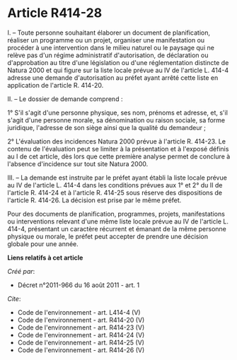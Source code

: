 # Article R414-28

I. – Toute personne souhaitant élaborer un document de planification, réaliser un programme ou un projet, organiser une
manifestation ou procéder à une intervention dans le milieu naturel ou le paysage qui ne relève pas d'un régime administratif
d'autorisation, de déclaration ou d'approbation au titre d'une législation ou d'une réglementation distincte de Natura 2000
et qui figure sur la liste locale prévue au IV de l'article L. 414-4 adresse une demande d'autorisation au préfet ayant
arrêté cette liste en application de l'article R. 414-20.

II. – Le dossier de demande comprend :

1° S'il s'agit d'une personne physique, ses nom, prénoms et adresse, et, s'il s'agit d'une personne morale, sa dénomination
ou raison sociale, sa forme juridique, l'adresse de son siège ainsi que la qualité du demandeur ;

2° L'évaluation des incidences Natura 2000 prévue à l'article R. 414-23. Le contenu de l'évaluation peut se limiter à la
présentation et à l'exposé définis au I de cet article, dès lors que cette première analyse permet de conclure à l'absence
d'incidence sur tout site Natura 2000.

III. – La demande est instruite par le préfet ayant établi la liste locale prévue au IV de l'article L. 414-4 dans les
conditions prévues aux 1° et 2° du II de l'article R. 414-24 et à l'article R. 414-25 sous réserve des dispositions de
l'article R. 414-26. La décision est prise par le même préfet.

Pour des documents de planification, programmes, projets, manifestations ou interventions relevant d'une même liste locale
prévue au IV de l'article L. 414-4, présentant un caractère récurrent et émanant de la même personne physique ou morale, le
préfet peut accepter de prendre une décision globale pour une année.

**Liens relatifs à cet article**

_Créé par_:

  - Décret n°2011-966 du 16 août 2011 - art. 1

_Cite_:

  - Code de l'environnement - art. L414-4 (V)
  - Code de l'environnement - art. R414-20 (V)
  - Code de l'environnement - art. R414-23 (V)
  - Code de l'environnement - art. R414-24 (V)
  - Code de l'environnement - art. R414-25 (V)
  - Code de l'environnement - art. R414-26 (V)
